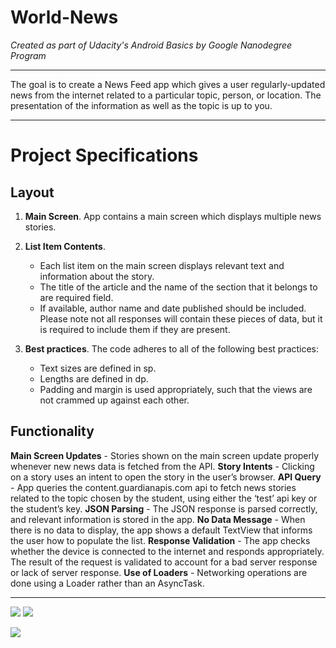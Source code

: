 # World-News

*Created as part of Udacity's Android Basics by Google Nanodegree Program*
____________

The goal is to create a News Feed app which gives a user regularly-updated news from the internet related to a particular topic, person, or location. The presentation of the information as well as the topic is up to you.
____________

# Project Specifications

## Layout

1. **Main Screen**. App contains a main screen which displays multiple news stories.
2. **List Item Contents**.
	* Each list item on the main screen displays relevant text and information about the story.
	* The title of the article and the name of the section that it belongs to are required field.
	* If available, author name and date published should be included. Please note not all responses will contain these pieces of data, but it is required to include them if they are present.

3. **Best practices**. The code adheres to all of the following best practices:
   * Text sizes are defined in sp.
   * Lengths are defined in dp.
   * Padding and margin is used appropriately, such that the views are not crammed up against each other.
   
## Functionality

 **Main Screen Updates** - Stories shown on the main screen update properly whenever new news data is fetched from the API.
 **Story Intents** - Clicking on a story uses an intent to open the story in the user’s browser.
 **API Query** - App queries the content.guardianapis.com api to fetch news stories related to the topic chosen by the student, using either the ‘test’ api key or the student’s key.
 **JSON Parsing** - The JSON response is parsed correctly, and relevant information is stored in the app.
 **No Data Message** - When there is no data to display, the app shows a default TextView that informs the user how to populate the list.
 **Response Validation** - The app checks whether the device is connected to the internet and responds appropriately. The result of the request is validated to account for a bad server response or lack of server response.
 **Use of Loaders** - Networking operations are done using a Loader rather than an AsyncTask.
 
 ____________
 
 ![](images/article.png)  ![](images/articlegroup.png)
 
 ![](images/articlecount.png)
 

